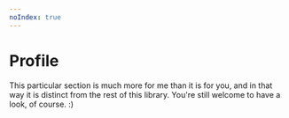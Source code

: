 ```yaml
---
noIndex: true
---
```


# Profile

This particular section is much more for me than it is for you, and in that way it is distinct from the rest of this library. You're still welcome to have a look, of course. :)
